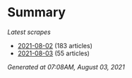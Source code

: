 # Summary
*Latest scrapes*
* [2021-08-02](https://github.com/nuuuwan/news_lk/blob/data/news_lk.2021-08-02.json) (183 articles)
* [2021-08-03](https://github.com/nuuuwan/news_lk/blob/data/news_lk.2021-08-03.json) (55 articles)

*Generated at 07:08AM, August 03, 2021*